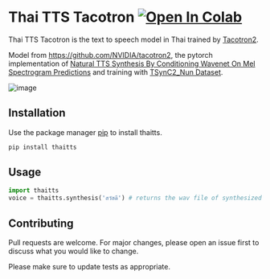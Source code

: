 # Thai TTS Tacotron [![Open In Colab](https://colab.research.google.com/assets/colab-badge.svg)](https://colab.research.google.com/gist/Prim9000/619d173e63ec6b6939eb7e814c98fbb9/thaitts_inference.ipynb?hl=en)

Thai TTS Tacotron is the text to speech model in Thai trained by [Tacotron2](https://github.com/NVIDIA/tacotron2).

Model from https://github.com/NVIDIA/tacotron2, the pytorch implementation of [Natural TTS Synthesis By Conditioning Wavenet On Mel Spectrogram Predictions](https://arxiv.org/abs/1712.05884) and training with [TSynC2_Nun Dataset](https://aiforthai.in.th/corpus.php).

![image](https://user-images.githubusercontent.com/65888725/123501924-8c190d80-d672-11eb-8a03-3be5e9db5bf9.png)


## Installation

Use the package manager [pip](https://pip.pypa.io/en/stable/) to install thaitts.

```bash
pip install thaitts
```

## Usage

```python
import thaitts
voice = thaitts.synthesis('สวัสดี') # returns the wav file of synthesized speech
```

## Contributing
Pull requests are welcome. For major changes, please open an issue first to discuss what you would like to change.

Please make sure to update tests as appropriate.
